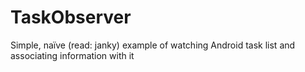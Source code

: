 TaskObserver
============

Simple, naïve (read: janky) example of watching Android task list and associating information with it
